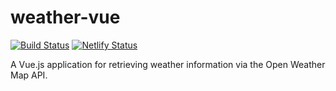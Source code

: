 # weather-vue

[![Build Status](https://travis-ci.org/austinwarrren/weather-vue.svg?branch=master)](https://travis-ci.org/austinwarrren/weather-vue)
[![Netlify Status](https://api.netlify.com/api/v1/badges/aaac8897-cf3d-42f0-8206-4b4e00316f6b/deploy-status)](https://app.netlify.com/sites/xenodochial-golick-1cfc5c/deploys)

A Vue.js application for retrieving weather information via the Open Weather Map API.
